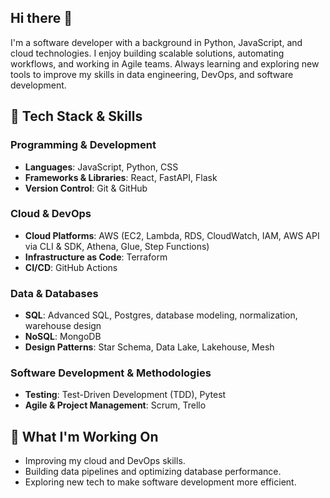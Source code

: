 ## Hi there 👋

I'm a software developer with a background in Python, JavaScript, and cloud technologies. 
I enjoy building scalable solutions, automating workflows, and working in Agile teams. 
Always learning and exploring new tools to improve my skills in data engineering, DevOps, and software development.

## 🔧 Tech Stack & Skills

### **Programming & Development**
- **Languages**: JavaScript, Python, CSS
- **Frameworks & Libraries**: React, FastAPI, Flask
- **Version Control**: Git & GitHub

### **Cloud & DevOps**
- **Cloud Platforms**: AWS (EC2, Lambda, RDS, CloudWatch, IAM, AWS API via CLI & SDK, Athena, Glue, Step Functions)
- **Infrastructure as Code**: Terraform
- **CI/CD**: GitHub Actions

### **Data & Databases**
- **SQL**: Advanced SQL, Postgres, database modeling, normalization, warehouse design
- **NoSQL**: MongoDB
- **Design Patterns**: Star Schema, Data Lake, Lakehouse, Mesh

### **Software Development & Methodologies**
- **Testing**: Test-Driven Development (TDD), Pytest
- **Agile & Project Management**: Scrum, Trello

## 🚀 What I'm Working On
- Improving my cloud and DevOps skills.
- Building data pipelines and optimizing database performance.
- Exploring new tech to make software development more efficient.
